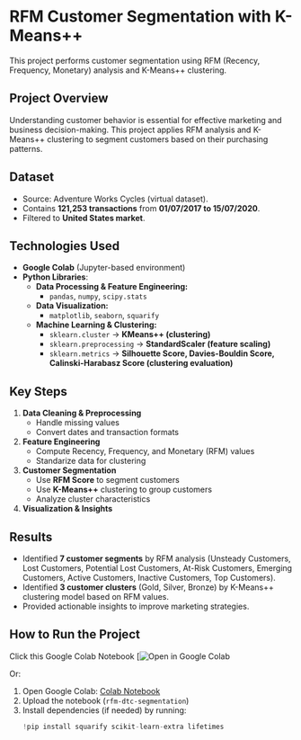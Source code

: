 # RFM Customer Segmentation with K-Means++
This project performs customer segmentation using RFM (Recency, Frequency, Monetary) analysis and K-Means++ clustering.

## Project Overview
Understanding customer behavior is essential for effective marketing and business decision-making. This project applies RFM analysis and K-Means++ clustering to segment customers based on their purchasing patterns.
## Dataset
- Source: Adventure Works Cycles (virtual dataset).
- Contains **121,253 transactions** from **01/07/2017 to 15/07/2020**.
- Filtered to **United States market**.
## Technologies Used
- **Google Colab** (Jupyter-based environment)
- **Python Libraries**:
  - **Data Processing & Feature Engineering:**
    - `pandas`, `numpy`, `scipy.stats`
  - **Data Visualization:**
    - `matplotlib`, `seaborn`, `squarify`
  - **Machine Learning & Clustering:**
    - `sklearn.cluster` → **KMeans++ (clustering)**
    - `sklearn.preprocessing` → **StandardScaler (feature scaling)**
    - `sklearn.metrics` → **Silhouette Score, Davies-Bouldin Score, Calinski-Harabasz Score (clustering evaluation)**
  
## Key Steps
1. **Data Cleaning & Preprocessing**
   - Handle missing values
   - Convert dates and transaction formats
2. **Feature Engineering**
   - Compute Recency, Frequency, and Monetary (RFM) values
   - Standarize data for clustering
3. **Customer Segmentation**
   - Use **RFM Score** to segment customers
   - Use **K-Means++** clustering to group customers
   - Analyze cluster characteristics
5. **Visualization & Insights**
## Results
- Identified **7 customer segments** by RFM analysis (Unsteady Customers, Lost Customers, Potential Lost Customers, At-Risk Customers, Emerging Customers, Active Customers, Inactive Customers, Top Customers).
- Identified **3 customer clusters** (Gold, Silver, Bronze) by K-Means++ clustering model based on RFM values.
- Provided actionable insights to improve marketing strategies.

## How to Run the Project
Click this Google Colab Notebook
[![Open in Google Colab](https://colab.research.google.com/drive/1IUbB7D4AuPfpECqkxV8pgQy31R6kbTnJ?usp=sharing)

Or:
1. Open Google Colab: [Colab Notebook](https://colab.research.google.com/)
2. Upload the notebook (`rfm-dtc-segmentation`)
3. Install dependencies (if needed) by running:
   ```python
   !pip install squarify scikit-learn-extra lifetimes
